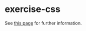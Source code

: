 # exercise-css

See [this page](https://browserbook.shift-js.info/chapters/parsing-html) for further information.
